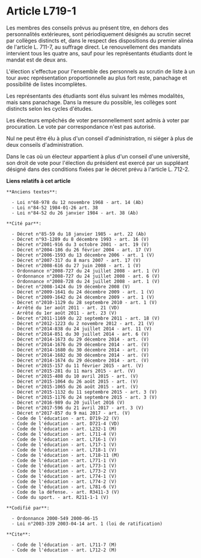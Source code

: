 # Article L719-1

Les membres des conseils prévus au présent titre, en dehors des personnalités extérieures, sont périodiquement désignés au
scrutin secret par collèges distincts et, dans le respect des dispositions du premier alinéa de l'article L. 711-7, au
suffrage direct. Le renouvellement des mandats intervient tous les quatre ans, sauf pour les représentants étudiants dont le
mandat est de deux ans.

L'élection s'effectue pour l'ensemble des personnels au scrutin de liste à un tour avec représentation proportionnelle au
plus fort reste, panachage et possibilité de listes incomplètes.

Les représentants des étudiants sont élus suivant les mêmes modalités, mais sans panachage. Dans la mesure du possible, les
collèges sont distincts selon les cycles d'études.

Les électeurs empêchés de voter personnellement sont admis à voter par procuration. Le vote par correspondance n'est pas
autorisé.

Nul ne peut être élu à plus d'un conseil d'administration, ni siéger à plus de deux conseils d'administration.

Dans le cas où un électeur appartient à plus d'un conseil d'une université, son droit de vote pour l'élection du président
est exercé par un suppléant désigné dans des conditions fixées par le décret prévu à l'article L. 712-2.

**Liens relatifs à cet article**

	**Anciens textes**:

	  - Loi n°68-978 du 12 novembre 1968 - art. 14 (Ab)
	  - Loi n°84-52 1984-01-26 art. 38
	  - Loi n°84-52 du 26 janvier 1984 - art. 38 (Ab)

	**Cité par**:

	  - Décret n°85-59 du 18 janvier 1985 - art. 22 (Ab)
	  - Décret n°93-1289 du 8 décembre 1993 - art. 16 (V)
	  - Décret n°2001-916 du 3 octobre 2001 - art. 19 (V)
	  - Décret n°2004-186 du 26 février 2004 - art. 17 (V)
	  - Décret n°2006-1593 du 13 décembre 2006 - art. 1 (V)
	  - Décret n°2007-317 du 8 mars 2007 - art. 17 (V)
	  - Décret n°2008-616 du 27 juin 2008 - art. 1 (V)
	  - Ordonnance n°2008-727 du 24 juillet 2008 - art. 1 (V)
	  - Ordonnance n°2008-727 du 24 juillet 2008 - art. 6 (V)
	  - Ordonnance n°2008-728 du 24 juillet 2008 - art. 1 (V)
	  - Décret n°2008-1424 du 19 décembre 2008 (V)
	  - Décret n°2009-1641 du 24 décembre 2009 - art. 1 (V)
	  - Décret n°2009-1642 du 24 décembre 2009 - art. 1 (V)
	  - Décret n°2010-1129 du 28 septembre 2010 - art. 1 (V)
	  - Arrêté du 1er août 2011 - art. 21 (VD)
	  - Arrêté du 1er août 2011 - art. 23 (V)
	  - Décret n°2011-1169 du 22 septembre 2011 - art. 18 (V)
	  - Décret n°2012-1223 du 2 novembre 2012 - art. 21 (V)
	  - Décret n°2014-838 du 24 juillet 2014 - art. 11 (V)
	  - Décret n°2014-851 du 30 juillet 2014 - art. 6 (V)
	  - Décret n°2014-1673 du 29 décembre 2014 - art. (V)
	  - Décret n°2014-1676 du 29 décembre 2014 - art. (V)
	  - Décret n°2014-1680 du 30 décembre 2014 - art. (V)
	  - Décret n°2014-1682 du 30 décembre 2014 - art. (V)
	  - Décret n°2014-1674 du 29 décembre 2014 - art. (V)
	  - Décret n°2015-157 du 11 février 2015 - art. (V)
	  - Décret n°2015-281 du 11 mars 2015 - art. (V)
	  - Décret n°2015-408 du 10 avril 2015 - art. (V)
	  - Décret n°2015-1064 du 26 août 2015 - art. (V)
	  - Décret n°2015-1065 du 26 août 2015 - art. (V)
	  - Décret n°2015-1132 du 11 septembre 2015 - art. 3 (V)
	  - Décret n°2015-1176 du 24 septembre 2015 - art. 3 (V)
	  - Décret n°2016-989 du 20 juillet 2016 (V)
	  - Décret n°2017-596 du 21 avril 2017 - art. 3 (V)
	  - Décret n°2017-857 du 9 mai 2017 - art. (V)
	  - Code de l'éducation - art. D719-22 (V)
	  - Code de l'éducation - art. D721-4 (VD)
	  - Code de l'éducation - art. L232-1 (M)
	  - Code de l'éducation - art. L711-4 (V)
	  - Code de l'éducation - art. L716-1 (V)
	  - Code de l'éducation - art. L717-1 (V)
	  - Code de l'éducation - art. L718-1 (V)
	  - Code de l'éducation - art. L718-11 (M)
	  - Code de l'éducation - art. L771-1 (V)
	  - Code de l'éducation - art. L773-1 (V)
	  - Code de l'éducation - art. L773-2 (V)
	  - Code de l'éducation - art. L774-1 (V)
	  - Code de l'éducation - art. L774-2 (V)
	  - Code de l'éducation - art. L781-6 (V)
	  - Code de la défense. - art. R3411-3 (V)
	  - Code du sport. - art. R211-1-1 (V)

	**Codifié par**:

	  - Ordonnance 2000-549 2000-06-15
	  - Loi n°2003-339 2003-04-14 art. 1 (loi de ratification)

	**Cite**:

	  - Code de l'éducation - art. L711-7 (M)
	  - Code de l'éducation - art. L712-2 (M)
